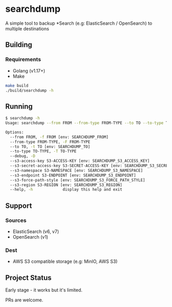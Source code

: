 # searchdump

A simple tool to backup *Search (e.g: ElasticSearch / OpenSearch) to multiple destinations

## Building

### Requirements

- Golang (v1.17+)
- Make

```bash
make build
./build/searchdump -h
```

## Running

```bash
$ searchdump -h
Usage: searchdump --from FROM --from-type FROM-TYPE --to TO --to-type TO-TYPE [--debug] [--s3-access-key S3-ACCESS-KEY] [--s3-secret-access-key S3-SECRET-ACCESS-KEY] [--s3-namespace S3-NAMESPACE] [--s3-endpoint S3-ENDPOINT] [--s3-force-path-style] [--s3-region S3-REGION]

Options:
  --from FROM, -f FROM [env: SEARCHDUMP_FROM]
  --from-type FROM-TYPE, -F FROM-TYPE
  --to TO, -t TO [env: SEARCHDUMP_TO]
  --to-type TO-TYPE, -T TO-TYPE
  --debug, -D
  --s3-access-key S3-ACCESS-KEY [env: SEARCHDUMP_S3_ACCESS_KEY]
  --s3-secret-access-key S3-SECRET-ACCESS-KEY [env: SEARCHDUMP_S3_SECRET_ACCESS_KEY]
  --s3-namespace S3-NAMESPACE [env: SEARCHDUMP_S3_NAMESPACE]
  --s3-endpoint S3-ENDPOINT [env: SEARCHDUMP_S3_ENDPOINT]
  --s3-force-path-style [env: SEARCHDUMP_S3_FORCE_PATH_STYLE]
  --s3-region S3-REGION [env: SEARCHDUMP_S3_REGION]
  --help, -h             display this help and exit
```

## Support

### Sources

- ElasticSearch (v6, v7)
- OpenSearch (v1)

### Dest

- AWS S3 compatible storage (e.g: MinIO, AWS S3)

## Project Status

Early stage - it works but it's limited.  
  
PRs are welcome.